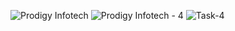 ![Prodigy Infotech](https://github.com/SE-LAPS/Sudoku-Solver/assets/87580847/bba0f8cd-d3cb-4cf5-9fb2-7de916ac830c)
![Prodigy Infotech - 4](https://github.com/SE-LAPS/Sudoku-Solver/assets/87580847/d44cdb3b-c20d-4a3f-8a75-50833969a4e4)
![Task-4](https://github.com/SE-LAPS/Sudoku-Solver/assets/87580847/f04a75db-2728-451c-b17d-4f9ead1eaf33)
